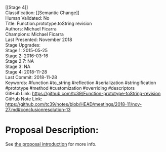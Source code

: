 [[Stage 4]]<br>Classification: [[Semantic Change]]<br>Human Validated: No<br>Title: Function.prototype.toString revision<br>Authors: Michael Ficarra<br>Champions: Michael Ficarra<br>Last Presented: November 2018<br>Stage Upgrades:<br>Stage 1: 2015-05-25  
Stage 2: 2016-03-16  
Stage 2.7: NA  
Stage 3: NA  
Stage 4: 2018-11-28<br>Last Commit: 2018-11-28<br>Keywords: #function #to_string #reflection #serialization #stringification #prototype #method #customization #overriding #descriptors<br>GitHub Link: https://github.com/tc39/Function-prototype-toString-revision <br>GitHub Note Link: https://github.com/tc39/notes/blob/HEAD/meetings/2018-11/nov-27.md#conclusionresolution-13
# Proposal Description:
See [the proposal introduction](http://tc39.github.io/Function-prototype-toString-revision) for more info.
<br>